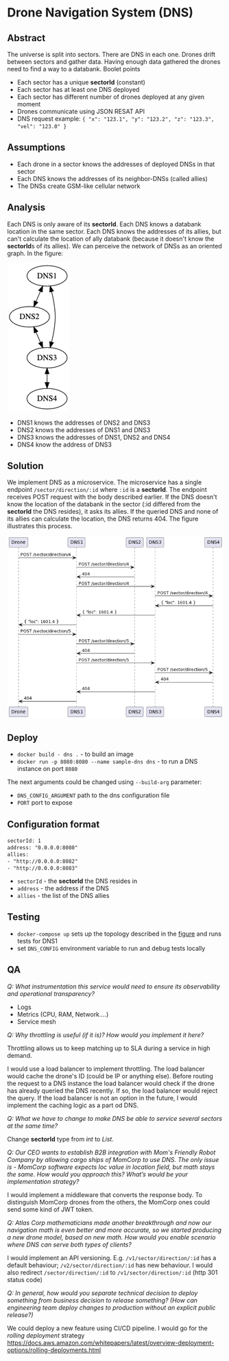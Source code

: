 # Drone Navigation System (DNS)

## Abstract
The universe is split into sectors. There are DNS in each one. Drones drift between sectors and gather data. Having enough data gathered the drones need to find a way to a databank. Boolet points
* Each sector has a unique **sectorId** (constant)
* Each sector has at least one DNS deployed
* Each sector has different number of drones deployed at any given moment
* Drones communicate using JSON RESAT API
* DNS request example: `{
  "x": "123.1",
  "y": "123.2",
  "z": "123.3",
  "vel": "123.0"
  }`

## Assumptions
* Each drone in a sector knows the addresses of deployed DNSs in that sector
* Each DNS knows the addresses of its neighbor-DNSs (called allies)
* The DNSs create GSM-like cellular network

## Analysis
Each DNS is only aware of its **sectorId**. Each DNS knows a databank location in the same sector. Each DNS knows the addresses of its allies, but can't calculate the location of ally databank (because it doesn't know the **sectorId**s of its allies). We can perceive the network of DNSs as an oriented graph. In the figure:

![top](topology.png)
* DNS1 knows the addresses of DNS2 and DNS3
* DNS2 knows the addresses of DNS1 and DNS3
* DNS3 knows the addresses of DNS1, DNS2 and DNS4
* DNS4 know the address of DNS3

## Solution
We implement DNS as a microservice. The microservice has a single endpoint `/sector/direction/:id` where `:id` is a **sectorId**. The endpoint receives POST request with the body described earlier. If the DNS doesn't know the location of the databank in the sector (:id differed from the **sectorId** the DNS resides), it asks its allies. If the queried DNS and none of its allies can calculate the location, the DNS returns 404. The figure illustrates this process.

![uml](uml.png)

## Deploy
* `docker build - dns .` - to build an image
* `docker run -p 8080:8080 --name sample-dns dns` - to run a DNS instance on port `8080`

The next arguments could be changed using `--build-arg` parameter:
* `DNS_CONFIG_ARGUMENT` path to the dns configuration file
* `PORT` port to expose

## Configuration format
```
sectorId: 1
address: "0.0.0.0:8080"
allies:
- "http://0.0.0.0:8082"
- "http://0.0.0.0:8083"
```
* `sectorId` - the **sectorId** the DNS resides in
* `address` - the address if the DNS
* `allies` - the list of the DNS allies

## Testing
* `docker-compose up` sets up the topology described in the [figure](topology.png) and runs tests for DNS1
* set `DNS_CONFIG` environment variable to run and debug tests locally

## QA

_Q: What instrumentation this service would need to ensure its observability and operational transparency?_

* Logs
* Metrics (CPU, RAM, Network....)
* Service mesh

_Q: Why throttling is useful (if it is)? How would you implement it here?_

Throttling allows us to keep matching up to SLA during a service in high demand.

I would use a load balancer to implement throttling. The load balancer would cache the drone's ID (could be IP or anything else). Before routing the request to a DNS instance the load balancer would check if the drone has already queried the DNS recently. If so, the load balancer would reject the query. If the load balancer is not an option in the future, I would implement the caching logic as a part od DNS. 

_Q: What we have to change to make DNS be able to service several sectors at the same time?_

Change **sectorId** type from _int_ to _List_. 

_Q: Our CEO wants to establish B2B integration with Mom's Friendly Robot Company by
allowing cargo ships of MomCorp to use DNS. The only issue is - MomCorp software
expects loc value in location field, but math stays the same. How would you
approach this? What’s would be your implementation strategy?_

I would implement a middleware that converts the response body. To distinguish MomCorp drones from the others, the MomCorp ones could send some kind of JWT token.

_Q: Atlas Corp mathematicians made another breakthrough and now our navigation math is
even better and more accurate, so we started producing a new drone model, based on
new math. How would you enable scenario where DNS can serve both types of clients?_

I would implement an API versioning. E.g. `/v1/sector/direction/:id` has a default behaviour; `/v2/sector/direction/:id` has new behaviour. I would also redirect `/sector/direction/:id` to `/v1/sector/direction/:id` (http 301 status code)

_Q: In general, how would you separate technical decision to deploy something from
business decision to release something? (How can engineering team deploy changes to production without an explicit public release?)_

We could deploy a new feature using CI/CD pipeline. I would go for the _rolling deployment_ strategy
https://docs.aws.amazon.com/whitepapers/latest/overview-deployment-options/rolling-deployments.html
